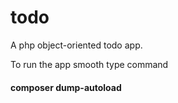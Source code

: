 # todo
A php object-oriented todo app.

To run the app smooth type command

#### composer dump-autoload
